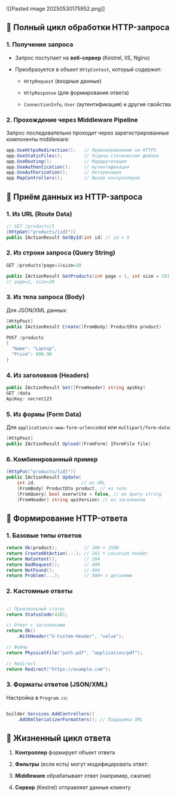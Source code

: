 
![[Pasted image 20250530175952.png]]

## **🔹 Полный цикл обработки HTTP-запроса**

### **1. Получение запроса**

- Запрос поступает на **веб-сервер** (Kestrel, IIS, Nginx)
    
- Преобразуется в объект `HttpContext`, который содержит:
    
    - `HttpRequest` (входные данные)
        
    - `HttpResponse` (для формирования ответа)
        
    - `ConnectionInfo`, `User` (аутентификация) и другие свойства
      
### **2. Прохождение через Middleware Pipeline**

Запрос последовательно проходит через зарегистрированные компоненты middleware:

```c#
app.UseHttpsRedirection();   // Перенаправление на HTTPS
app.UseStaticFiles();        // Отдача статических файлов
app.UseRouting();            // Маршрутизация
app.UseAuthentication();     // Аутентификация
app.UseAuthorization();      // Авторизация
app.MapControllers();        // Вызов контроллеров
```

## **🔹 Приём данных из HTTP-запроса**

### **1. Из URL (Route Data)**

```c#
// GET /products/5
[HttpGet("products/{id}")]
public IActionResult GetById(int id) // id = 5
```
### **2. Из строки запроса (Query String)**

```c#
GET /products?page=1&size=20

public IActionResult GetProducts(int page = 1, int size = 10)
// page=1, size=20
```

### **3. Из тела запроса (Body)**

Для JSON/XML данных:
```c#
[HttpPost]
public IActionResult Create([FromBody] ProductDto product)

POST /products
{
  "Name": "Laptop",
  "Price": 999.99
}
```
### **4. Из заголовков (Headers)**

```c#
public IActionResult Get([FromHeader] string apiKey)
GET /data
ApiKey: secret123
```


### **5. Из формы (Form Data)**

Для `application/x-www-form-urlencoded` или `multipart/form-data`:

```c#
[HttpPost]
public IActionResult Upload([FromForm] IFormFile file)
```

### **6. Комбинированный пример**

```c#
[HttpPut("products/{id}")]
public IActionResult Update(
    int id,                 // из URL
    [FromBody] ProductDto product, // из тела
    [FromQuery] bool overwrite = false, // из query string
    [FromHeader] string apiVersion) // из заголовков
```


## **🔹 Формирование HTTP-ответа**

### **1. Базовые типы ответов**

```c#
return Ok(product);          // 200 + JSON
return CreatedAtAction(...); // 201 + Location header
return NoContent();          // 204
return BadRequest();         // 400
return NotFound();           // 404
return Problem(...);         // 500+ с деталями
```

### **2. Кастомные ответы**


```c#

// Произвольный статус
return StatusCode(418);

// Ответ с заголовками
return Ok()
    .WithHeader("X-Custom-Header", "value");

// Файлы
return PhysicalFile("path.pdf", "application/pdf");

// Redirect
return Redirect("https://example.com");
```

### **3. Форматы ответов (JSON/XML)**

Настройка в `Program.cs`:


```c#

builder.Services.AddControllers()
    .AddXmlSerializerFormatters(); // Поддержка XML
```

## **🔹 Жизненный цикл ответа**

1. **Контроллер** формирует объект ответа
    
2. **Фильтры** (если есть) могут модифицировать ответ:

3. **Middleware** обрабатывает ответ (например, сжатие)
    
4. **Сервер** (Kestrel) отправляет данные клиенту
   
   